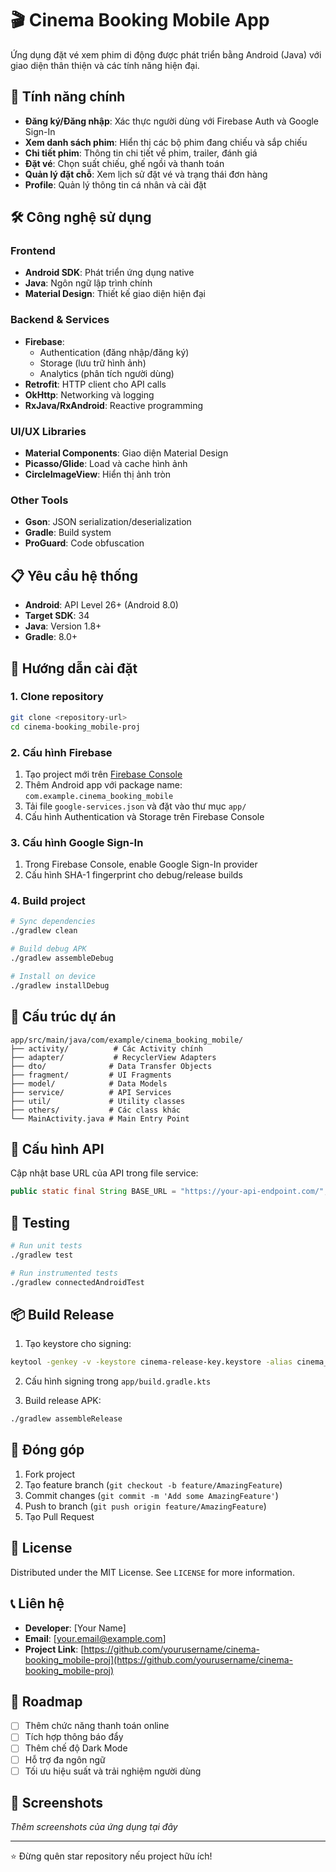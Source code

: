 # 🎬 Cinema Booking Mobile App

Ứng dụng đặt vé xem phim di động được phát triển bằng Android (Java) với giao diện thân thiện và các tính năng hiện đại.

## 📱 Tính năng chính

- **Đăng ký/Đăng nhập**: Xác thực người dùng với Firebase Auth và Google Sign-In
- **Xem danh sách phim**: Hiển thị các bộ phim đang chiếu và sắp chiếu
- **Chi tiết phim**: Thông tin chi tiết về phim, trailer, đánh giá
- **Đặt vé**: Chọn suất chiếu, ghế ngồi và thanh toán
- **Quản lý đặt chỗ**: Xem lịch sử đặt vé và trạng thái đơn hàng
- **Profile**: Quản lý thông tin cá nhân và cài đặt

## 🛠 Công nghệ sử dụng

### Frontend
- **Android SDK**: Phát triển ứng dụng native
- **Java**: Ngôn ngữ lập trình chính
- **Material Design**: Thiết kế giao diện hiện đại

### Backend & Services
- **Firebase**: 
  - Authentication (đăng nhập/đăng ký)
  - Storage (lưu trữ hình ảnh)
  - Analytics (phân tích người dùng)
- **Retrofit**: HTTP client cho API calls
- **OkHttp**: Networking và logging
- **RxJava/RxAndroid**: Reactive programming

### UI/UX Libraries
- **Material Components**: Giao diện Material Design
- **Picasso/Glide**: Load và cache hình ảnh
- **CircleImageView**: Hiển thị ảnh tròn

### Other Tools
- **Gson**: JSON serialization/deserialization
- **Gradle**: Build system
- **ProGuard**: Code obfuscation

## 📋 Yêu cầu hệ thống

- **Android**: API Level 26+ (Android 8.0)
- **Target SDK**: 34
- **Java**: Version 1.8+
- **Gradle**: 8.0+

## 🚀 Hướng dẫn cài đặt

### 1. Clone repository
```bash
git clone <repository-url>
cd cinema-booking_mobile-proj
```

### 2. Cấu hình Firebase
1. Tạo project mới trên [Firebase Console](https://console.firebase.google.com/)
2. Thêm Android app với package name: `com.example.cinema_booking_mobile`
3. Tải file `google-services.json` và đặt vào thư mục `app/`
4. Cấu hình Authentication và Storage trên Firebase Console

### 3. Cấu hình Google Sign-In
1. Trong Firebase Console, enable Google Sign-In provider
2. Cấu hình SHA-1 fingerprint cho debug/release builds

### 4. Build project
```bash
# Sync dependencies
./gradlew clean

# Build debug APK
./gradlew assembleDebug

# Install on device
./gradlew installDebug
```

## 📁 Cấu trúc dự án

```
app/src/main/java/com/example/cinema_booking_mobile/
├── activity/          # Các Activity chính
├── adapter/           # RecyclerView Adapters
├── dto/              # Data Transfer Objects
├── fragment/         # UI Fragments
├── model/            # Data Models
├── service/          # API Services
├── util/             # Utility classes
├── others/           # Các class khác
└── MainActivity.java # Main Entry Point
```

## 🔧 Cấu hình API

Cập nhật base URL của API trong file service:
```java
public static final String BASE_URL = "https://your-api-endpoint.com/";
```

## 🧪 Testing

```bash
# Run unit tests
./gradlew test

# Run instrumented tests
./gradlew connectedAndroidTest
```

## 📦 Build Release

1. Tạo keystore cho signing:
```bash
keytool -genkey -v -keystore cinema-release-key.keystore -alias cinema_key -keyalg RSA -keysize 2048 -validity 10000
```

2. Cấu hình signing trong `app/build.gradle.kts`

3. Build release APK:
```bash
./gradlew assembleRelease
```

## 🤝 Đóng góp

1. Fork project
2. Tạo feature branch (`git checkout -b feature/AmazingFeature`)
3. Commit changes (`git commit -m 'Add some AmazingFeature'`)
4. Push to branch (`git push origin feature/AmazingFeature`)
5. Tạo Pull Request

## 📝 License

Distributed under the MIT License. See `LICENSE` for more information.

## 📞 Liên hệ

- **Developer**: [Your Name]
- **Email**: [your.email@example.com]
- **Project Link**: [https://github.com/yourusername/cinema-booking_mobile-proj](https://github.com/yourusername/cinema-booking_mobile-proj)

## 🎯 Roadmap

- [ ] Thêm chức năng thanh toán online
- [ ] Tích hợp thông báo đẩy
- [ ] Thêm chế độ Dark Mode
- [ ] Hỗ trợ đa ngôn ngữ
- [ ] Tối ưu hiệu suất và trải nghiệm người dùng

## 📸 Screenshots

*Thêm screenshots của ứng dụng tại đây*

---

⭐ Đừng quên star repository nếu project hữu ích!
